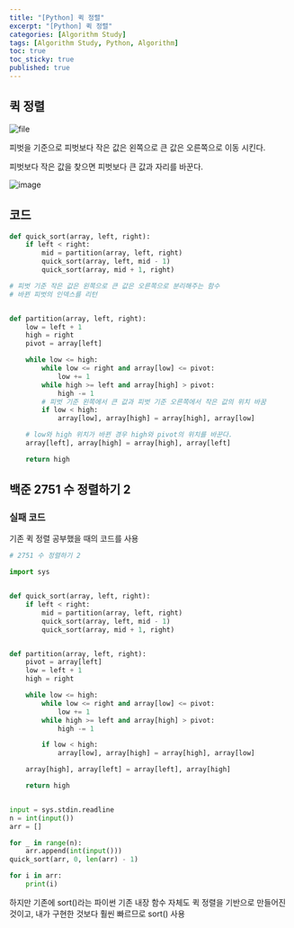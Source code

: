 ```yaml
---
title: "[Python] 퀵 정렬"
excerpt: "[Python] 퀵 정렬"
categories: [Algorithm Study]
tags: [Algorithm Study, Python, Algorithm]
toc: true
toc_sticky: true
published: true
---
```


## 퀵 정렬

![file](https://dudri63.github.io/image/algo6-2.png) <br>

피벗을 기준으로 피벗보다 작은 값은 왼쪽으로 큰 값은 오른쪽으로 이동 시킨다. <br>

피벗보다 작은 값을 찾으면 피벗보다 큰 값과 자리를 바꾼다. <br>

![image](https://dudri63.github.io/image/algo6-4.png)

## 코드

```python
def quick_sort(array, left, right):
    if left < right:
        mid = partition(array, left, right)
        quick_sort(array, left, mid - 1)
        quick_sort(array, mid + 1, right)

# 피벗 기준 작은 값은 왼쪽으로 큰 값은 오른쪽으로 분리해주는 함수
# 바뀐 피벗의 인덱스를 리턴


def partition(array, left, right):
    low = left + 1
    high = right
    pivot = array[left]

    while low <= high:
        while low <= right and array[low] <= pivot:
            low += 1
        while high >= left and array[high] > pivot:
            high -= 1
        # 피벗 기준 왼쪽에서 큰 값과 피벗 기준 오른쪽에서 작은 값의 위치 바꿈
        if low < high:
            array[low], array[high] = array[high], array[low]

    # low와 high 위치가 바뀐 경우 high와 pivot의 위치를 바꾼다.
    array[left], array[high] = array[high], array[left]

    return high
```

## 백준 2751 수 정렬하기 2

### 실패 코드

기존 퀵 정렬 공부했을 때의 코드를 사용

```python
# 2751 수 정렬하기 2

import sys


def quick_sort(array, left, right):
    if left < right:
        mid = partition(array, left, right)
        quick_sort(array, left, mid - 1)
        quick_sort(array, mid + 1, right)


def partition(array, left, right):
    pivot = array[left]
    low = left + 1
    high = right

    while low <= high:
        while low <= right and array[low] <= pivot:
            low += 1
        while high >= left and array[high] > pivot:
            high -= 1

        if low < high:
            array[low], array[high] = array[high], array[low]

    array[high], array[left] = array[left], array[high]

    return high


input = sys.stdin.readline
n = int(input())
arr = []

for _ in range(n):
    arr.append(int(input()))
quick_sort(arr, 0, len(arr) - 1)

for i in arr:
    print(i)
```

하지만 기존에 sort()라는 파이썬 기존 내장 함수 자체도 퀵 정렬을 기반으로 만들어진 것이고, 내가 구현한 것보다 훨씬 빠르므로 sort() 사용
